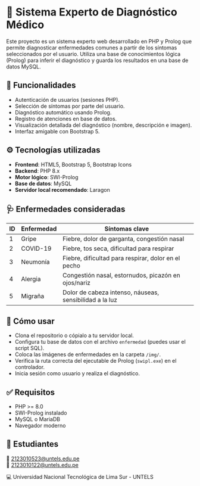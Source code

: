 # 🧠 Sistema Experto de Diagnóstico Médico

Este proyecto es un sistema experto web desarrollado en PHP y Prolog que permite diagnosticar enfermedades comunes a partir de los síntomas seleccionados por el usuario. Utiliza una base de conocimientos lógica (Prolog) para inferir el diagnóstico y guarda los resultados en una base de datos MySQL.

## 📌 Funcionalidades

- Autenticación de usuarios (sesiones PHP).
- Selección de síntomas por parte del usuario.
- Diagnóstico automático usando Prolog.
- Registro de atenciones en base de datos.
- Visualización detallada del diagnóstico (nombre, descripción e imagen).
- Interfaz amigable con Bootstrap 5.

## ⚙️ Tecnologías utilizadas

- **Frontend**: HTML5, Bootstrap 5, Bootstrap Icons
- **Backend**: PHP 8.x
- **Motor lógico**: SWI-Prolog
- **Base de datos**: MySQL
- **Servidor local recomendado**: Laragon

## 🩺 Enfermedades consideradas

| ID | Enfermedad  | Síntomas clave |
|----|-------------|----------------|
| 1  | Gripe       | Fiebre, dolor de garganta, congestión nasal |
| 2  | COVID-19    | Fiebre, tos seca, dificultad para respirar |
| 3  | Neumonía    | Fiebre, dificultad para respirar, dolor en el pecho |
| 4  | Alergia     | Congestión nasal, estornudos, picazón en ojos/nariz |
| 5  | Migraña     | Dolor de cabeza intenso, náuseas, sensibilidad a la luz |

## 🧪 Cómo usar

- Clona el repositorio o cópialo a tu servidor local.
- Configura tu base de datos con el archivo `enfermedad` (puedes usar el script SQL).
- Coloca las imágenes de enfermedades en la carpeta `/img/`.
- Verifica la ruta correcta del ejecutable de Prolog (`swipl.exe`) en el controlador.
- Inicia sesión como usuario y realiza el diagnóstico.

## ✅ Requisitos

- PHP >= 8.0  
- SWI-Prolog instalado  
- MySQL o MariaDB  
- Navegador moderno  

## 🧑 Estudiantes

📧 2123010523@untels.edu.pe  
📧 2123010122@untels.edu.pe

💻 Universidad Nacional Tecnológica de Lima Sur - UNTELS